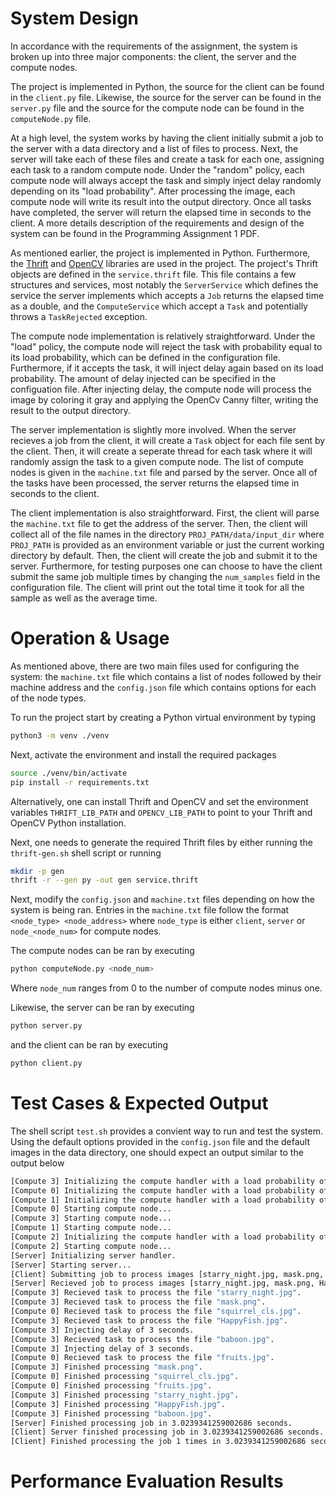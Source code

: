 # System Design

In accordance with the requirements of the assignment, the system is broken up into three major components: the client, the server and the compute nodes.

The project is implemented in Python, the source for the client can be found in the `client.py` file. Likewise, the source for the server can be found in the `server.py` file and the source for the compute node can be found in the `computeNode.py` file.

At a high level, the system works by having the client initially submit a job to the server with a data directory and a list of files to process. Next, the server will take each of these files and create a task for each one, assigning each task to a random compute node. Under the "random" policy, each compute node will always accept the task and simply inject delay randomly depending on its "load probability". After processing the image, each compute node will write its result into the output directory. Once all tasks have completed, the server will return the elapsed time in seconds to the client. A more details description of the requirements and design of the system can be found in the Programming Assignment 1 PDF.

As mentioned earlier, the project is implemented in Python. Furthermore, the [Thrift](https://thrift.apache.org/) and [OpenCV](https://opencv.org/) libraries are used in the project. The project's Thrift objects are defined in the `service.thrift` file. This file contains a few structures and services, most notably the `ServerService` which defines the service the server implements which accepts a `Job` returns the elapsed time as a double, and the `ComputeService` which accept a `Task` and potentially throws a `TaskRejected` exception.

The compute node implementation is relatively straightforward. Under the "load" policy, the compute node will reject the task with probability equal to its load probability, which can be defined in the configuration file. Furthermore, if it accepts the task, it will inject delay again based on its load probability. The amount of delay injected can be specified in the configuation file. After injecting delay, the compute node will process the image by coloring it gray and applying the OpenCv Canny filter, writing the result to the output directory. 

The server implementation is slightly more involved. When the server recieves a job from the client, it will create a `Task` object for each file sent by the client. Then, it will create a seperate thread for each task where it will randomly assign the task to a given compute node. The list of compute nodes is given in the `machine.txt` file and parsed by the server. Once all of the tasks have been processed, the server returns the elapsed time in seconds to the client. 

The client implementation is also straightforward. First, the client will parse the `machine.txt` file to get the address of the server. Then, the client will collect all of the file names in the directory `PROJ_PATH/data/input_dir` where `PROJ_PATH` is provided as an environment variable or just the current working directory by default. Then, the client will create the job and submit it to the server. Furthermore, for testing purposes one can choose to have the client submit the same job multiple times by changing the `num_samples` field in the configuration file. The client will print out the total time it took for all the sample as well as the average time. 

# Operation & Usage

As mentioned above, there are two main files used for configuring the system: the `machine.txt` file which contains a list of nodes followed by their machine address and the `config.json` file which contains options for each of the node types. 

To run the project start by creating a Python virtual environment by typing
```bash
python3 -m venv ./venv
```
Next, activate the environment and install the required packages
```bash
source ./venv/bin/activate
pip install -r requirements.txt
```
Alternatively, one can install Thrift and OpenCV and set the environment variables `THRIFT_LIB_PATH` and `OPENCV_LIB_PATH` to point to your Thrift and OpenCV Python installation.

Next, one needs to generate the required Thrift files by either running the `thrift-gen.sh` shell script or running
```bash
mkdir -p gen
thrift -r --gen py -out gen service.thrift
```

Next, modify the `config.json` and `machine.txt` files depending on how the system is being ran. Entries in the `machine.txt` file follow the format `<node_type> <node_address>` where `node_type` is either `client`, `server` or `node_<node_num>` for compute nodes.

The compute nodes can be ran by executing 
```bash
python computeNode.py <node_num>
```
Where `node_num` ranges from 0 to the number of compute nodes minus one. 

Likewise, the server can be ran by executing 
```bash
python server.py
```
and the client can be ran by executing 
```bash
python client.py
```

# Test Cases & Expected Output

The shell script `test.sh` provides a convient way to run and test the system. Using the default options provided in the `config.json` file and the default images in the data directory, one should expect an output similar to the output below 
```bash
[Compute 3] Initializing the compute handler with a load probability of 0.2, a load delay of 3 seconds and a compute policy of "random".
[Compute 0] Initializing the compute handler with a load probability of 0.2, a load delay of 3 seconds and a compute policy of "random".
[Compute 1] Initializing the compute handler with a load probability of 0.2, a load delay of 3 seconds and a compute policy of "random".
[Compute 0] Starting compute node...
[Compute 3] Starting compute node...
[Compute 1] Starting compute node...
[Compute 2] Initializing the compute handler with a load probability of 0.2, a load delay of 3 seconds and a compute policy of "random".
[Compute 2] Starting compute node...
[Server] Initializing server handler.
[Server] Starting server...
[Client] Submitting job to process images [starry_night.jpg, mask.png, HappyFish.jpg, baboon.jpg, squirrel_cls.jpg, fruits.jpg] in the directory ./data
[Server] Recieved job to process images [starry_night.jpg, mask.png, HappyFish.jpg, baboon.jpg, squirrel_cls.jpg, fruits.jpg] in the directory: ./data
[Compute 3] Recieved task to process the file "starry_night.jpg".
[Compute 3] Recieved task to process the file "mask.png".
[Compute 0] Recieved task to process the file "squirrel_cls.jpg".
[Compute 3] Recieved task to process the file "HappyFish.jpg".
[Compute 3] Injecting delay of 3 seconds.
[Compute 3] Recieved task to process the file "baboon.jpg".
[Compute 3] Injecting delay of 3 seconds.
[Compute 0] Recieved task to process the file "fruits.jpg".
[Compute 3] Finished processing "mask.png".
[Compute 0] Finished processing "squirrel_cls.jpg".
[Compute 0] Finished processing "fruits.jpg".
[Compute 3] Finished processing "starry_night.jpg".
[Compute 3] Finished processing "HappyFish.jpg".
[Compute 3] Finished processing "baboon.jpg".
[Server] Finished processing job in 3.0239341259002686 seconds.
[Client] Server finished processing job in 3.0239341259002686 seconds.
[Client] Finished processing the job 1 times in 3.0239341259002686 seconds for an average delay of 3.0239341259002686 seconds.
```

# Performance Evaluation Results
